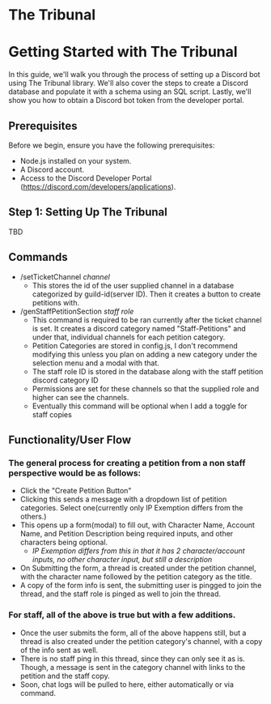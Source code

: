 # **The Tribunal**
# Getting Started with The Tribunal

In this guide, we'll walk you through the process of setting up a Discord bot using The Tribunal library. We'll also cover the steps to create a Discord database and populate it with a schema using an SQL script. Lastly, we'll show you how to obtain a Discord bot token from the developer portal.

## Prerequisites

Before we begin, ensure you have the following prerequisites:

- Node.js installed on your system.
- A Discord account.
- Access to the Discord Developer Portal (https://discord.com/developers/applications).

## Step 1: Setting Up The Tribunal

TBD


## **Commands**
- /setTicketChannel *channel*
  - This stores the id of the user supplied channel in a database categorized by guild-id(server ID). Then it creates a button to create petitions with.
- /genStaffPetitionSection *staff role*
  - This command is required to be ran currently after the ticket channel is set. It creates a discord category named "Staff-Petitions" and under that, individual channels for each petition category.
  - Petition Categories are stored in config.js, I don't recommend modifying this unless you plan on adding a new category under the selection menu and a modal with that.
  - The staff role ID is stored in the database along with the staff petition discord category ID
  - Permissions are set for these channels so that the supplied role and higher can see the channels.
  - Eventually this command will be optional when I add a toggle for staff copies
  
## **Functionality/User Flow**
### **The general process for creating a petition from a non staff perspective would be as follows:**
- Click the "Create Petition Button"
- Clicking this sends a message with a dropdown list of petition categories. Select one(currently only IP Exemption differs from the others.)
- This opens up a form(modal) to fill out, with Character Name, Account Name, and Petition Description being required inputs, and other characters being optional.
  - *IP Exemption differs from this in that it has 2 character/account inputs, no other character input, but still a description*
- On Submitting the form, a thread is created under the petition channel, with the character name followed by the petition category as the title.
- A copy of the form info is sent, the submitting user is pingged to join the thread, and the staff role is pinged as well to join the thread.

### **For staff, all of the above is true but with a few additions.**
- Once the user submits the form, all of the above happens still, but a thread is also created under the petition category's channel, with a copy of the info sent as well.
- There is no staff ping in this thread, since they can only see it as is. Though, a message is sent in the category channel with links to the petition and the staff copy.
- Soon, chat logs will be pulled to here, either automatically or via command.

